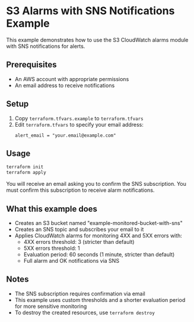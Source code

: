 # S3 Alarms with SNS Notifications Example

This example demonstrates how to use the S3 CloudWatch alarms module with SNS notifications for alerts.

## Prerequisites

- An AWS account with appropriate permissions
- An email address to receive notifications

## Setup

1. Copy `terraform.tfvars.example` to `terraform.tfvars`
2. Edit `terraform.tfvars` to specify your email address:
   ```
   alert_email = "your.email@example.com"
   ```

## Usage

```bash
terraform init
terraform apply
```

You will receive an email asking you to confirm the SNS subscription. You must confirm this subscription to receive alarm notifications.

## What this example does

- Creates an S3 bucket named "example-monitored-bucket-with-sns"
- Creates an SNS topic and subscribes your email to it
- Applies CloudWatch alarms for monitoring 4XX and 5XX errors with:
  - 4XX errors threshold: 3 (stricter than default)
  - 5XX errors threshold: 1
  - Evaluation period: 60 seconds (1 minute, stricter than default)
  - Full alarm and OK notifications via SNS

## Notes

- The SNS subscription requires confirmation via email
- This example uses custom thresholds and a shorter evaluation period for more sensitive monitoring
- To destroy the created resources, use `terraform destroy` 